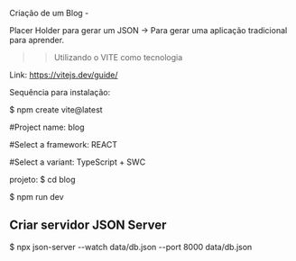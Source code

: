 Criação de um Blog - 

Placer Holder para gerar um JSON -> Para gerar uma aplicação tradicional para aprender.

>> Utilizando o VITE como tecnologia 

Link: https://vitejs.dev/guide/

Sequência para instalação:


$ npm create vite@latest

#Project name: blog

#Select a framework: REACT

#Select a variant:  TypeScript + SWC

projeto: $ cd blog

$ npm run dev


## Criar servidor JSON Server 

$ npx json-server --watch data/db.json --port 8000 data/db.json







